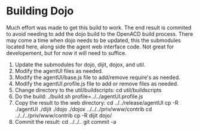 Building Dojo
=============

Much effort was made to get this build to work.  The end result is commited
to avoid needing to add the dojo build to the OpenACD build process.  There
may come a time when dojo needs to be updated, this the submodules located
here, along side the agent web interface code.  Not great for developement,
but for now it will need to suffice.

1. Update the submodules for dojo, dijit, dojox, and util.
1. Modify the agentUI files as needed.
1. Modify the agentUI/base.js file to add/remove require's as needed.
1. Modify the agentUI.profile.js file to add or remove files as needed.
1. Change directory to the util/buildscripts:
		cd util/buildscripts
1. Do the build:
		./build.sh profile=../../agentUI.profile.js
1. Copy the result to the web directory:
		cd ../../release/agentUI
		cp -R ./agentUI ./dijit ./dojo ./dojox ../../../priv/www/contrib
		cd ../../../priv/www/contrib
		cp -R dijit dojo/
1. Commit the result:
		cd ../../..
		git commit -a

